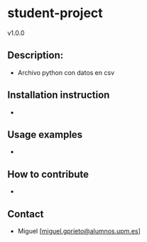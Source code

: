 # student-project
v1.0.0
## Description:
- Archivo python con datos en csv
## Installation instruction
- 
## Usage examples
- 
## How to contribute
- 
## Contact
- Miguel [miguel.gprieto@alumnos.upm.es]